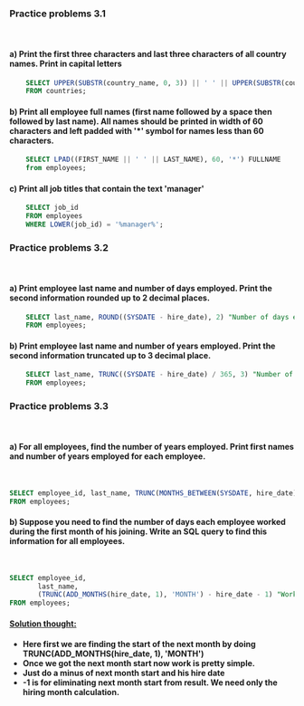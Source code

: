 <h3><b>Practice problems 3.1</b></h3>
</br>

<h4>a) Print the first three characters and last three characters of all country names. Print in capital
letters </h4>

```sql
    SELECT UPPER(SUBSTR(country_name, 0, 3)) || ' ' || UPPER(SUBSTR(country_name, LENGTH(country_name) - 2, 3))
    FROM countries;
```

<h4>b) Print all employee full names (first name followed by a space then followed by last name).
All names should be printed in width of 60 characters and left padded with '*' symbol for
names less than 60 characters.</h4>

```sql
    SELECT LPAD((FIRST_NAME || ' ' || LAST_NAME), 60, '*') FULLNAME
    from employees;
```

<h4>c) Print all job titles that contain the text 'manager'</h4>

```sql
    SELECT job_id
    FROM employees
    WHERE LOWER(job_id) = '%manager%';
```

<h3><b>Practice problems 3.2</b></h3>
</br>

<h4>a) Print employee last name and number of days employed. Print the second information
rounded up to 2 decimal places.</h4>

```sql
    SELECT last_name, ROUND((SYSDATE - hire_date), 2) "Number of days employeed"
    FROM employees;
```

<h4>b) Print employee last name and number of years employed. Print the second information
truncated up to 3 decimal place.</h4>

```sql
    SELECT last_name, TRUNC((SYSDATE - hire_date) / 365, 3) "Number of years employeed"
    FROM employees;
```

<h3><b>Practice problems 3.3</b></h3>
</br>

<h4>a) For all employees, find the number of years employed. Print first names and number of years
employed for each employee. </h4>

</br>

```sql
SELECT employee_id, last_name, TRUNC(MONTHS_BETWEEN(SYSDATE, hire_date) / 12) "Number of years employeed"
FROM employees;
```

<h4>
b) Suppose you need to find the number of days each employee worked during the first month  of his joining. Write an SQL query to find this information for all employees.
</h4>
</br>

```sql
SELECT employee_id,
       last_name,
       (TRUNC(ADD_MONTHS(hire_date, 1), 'MONTH') - hire_date - 1) "Works during first month of joining"
FROM employees;
```

<h4><u>Solution thought:</u><h4>
<ul>
    <li>Here first we are finding the start of the next month by doing TRUNC(ADD_MONTHS(hire_date, 1), 'MONTH')
    <li>Once we got the next month start now work is pretty simple.
    <li>Just do a minus of next month start and his hire date
    <li> -1 is for eliminating next month start from result. We need only the hiring month calculation.
</ul>